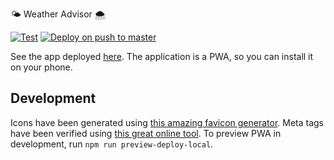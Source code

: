 🌤️ Weather Advisor 🌨

[![Test](https://github.com/petr7555/pv278-weather-advisor/actions/workflows/test.yml/badge.svg)](https://github.com/petr7555/pv278-weather-advisor/actions/workflows/test.yml)
[![Deploy on push to master](https://github.com/petr7555/pv278-weather-advisor/actions/workflows/deploy_master.yml/badge.svg)](https://github.com/petr7555/pv278-weather-advisor/actions/workflows/deploy_master.yml)

See the app deployed [here](https://pv278-weather-advisor.surge.sh/).
The application is a PWA, so you can install it on your phone.

## Development
Icons have been generated using [this amazing favicon generator](https://realfavicongenerator.net/).
Meta tags have been verified using [this great online tool](https://metatags.io/).
To preview PWA in development, run `npm run preview-deploy-local`.
